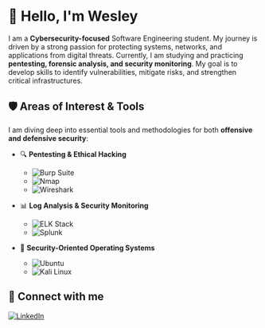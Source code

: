 # 👋 Hello, I'm Wesley  

I am a **Cybersecurity-focused** Software Engineering student. My journey is driven by a strong passion for protecting systems, networks, and applications from digital threats. Currently, I am studying and practicing **pentesting, forensic analysis, and security monitoring**. My goal is to develop skills to identify vulnerabilities, mitigate risks, and strengthen critical infrastructures.  

## 🛡️ Areas of Interest & Tools  
I am diving deep into essential tools and methodologies for both **offensive and defensive security**:  

- 🔍 **Pentesting & Ethical Hacking**  
  - ![Burp Suite](https://img.shields.io/badge/Burp_Suite-FF6600?style=flat-square&logo=burp-suite&logoColor=white)  
  - ![Nmap](https://img.shields.io/badge/Nmap-0046AB?style=flat-square&logo=nmap&logoColor=white)  
  - ![Wireshark](https://img.shields.io/badge/Wireshark-1679A7?style=flat-square&logo=wireshark&logoColor=white)  

- 📊 **Log Analysis & Security Monitoring**  
  - ![ELK Stack](https://img.shields.io/badge/ELK-005571?style=flat-square&logo=elasticsearch&logoColor=white)  
  - ![Splunk](https://img.shields.io/badge/Splunk-000000?style=flat-square&logo=splunk&logoColor=white)  

- 🐧 **Security-Oriented Operating Systems**  
  - ![Ubuntu](https://img.shields.io/badge/Ubuntu-E95420?style=flat-square&logo=ubuntu&logoColor=white)  
  - ![Kali Linux](https://img.shields.io/badge/Kali_Linux-557C94?style=flat-square&logo=kalilinux&logoColor=white)  

## 🔗 Connect with me  
[![LinkedIn](https://img.shields.io/badge/LinkedIn-0077B5?style=flat-square&logo=linkedin&logoColor=white)](https://www.linkedin.com/in/wesley-reis-2034b3227)  

